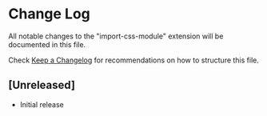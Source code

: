 # Change Log

All notable changes to the "import-css-module" extension will be documented in this file.

Check [Keep a Changelog](http://keepachangelog.com/) for recommendations on how to structure this file.

## [Unreleased]

- Initial release